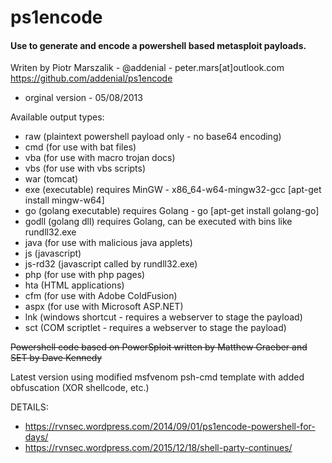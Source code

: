 ps1encode
=========
#### Use to generate and encode a powershell based metasploit payloads.

Writen by Piotr Marszalik - @addenial - peter.mars[at]outlook.com
https://github.com/addenial/ps1encode
-  orginal version - 05/08/2013

Available output types:
- raw (plaintext powershell payload only - no base64 encoding)
- cmd (for use with bat files)
- vba (for use with macro trojan docs)
- vbs (for use with vbs scripts)
- war (tomcat)
- exe (executable) requires MinGW - x86_64-w64-mingw32-gcc [apt-get install mingw-w64]
- go (golang executable) requires Golang - go [apt-get install golang-go]
- godll (golang dll) requires Golang, can be executed with bins like rundll32.exe
- java (for use with malicious java applets)
- js (javascript)
- js-rd32 (javascript called by rundll32.exe)
- php (for use with php pages)
- hta (HTML applications)
- cfm (for use with Adobe ColdFusion)
- aspx (for use with Microsoft ASP.NET)
- lnk (windows shortcut - requires a webserver to stage the payload)
- sct (COM scriptlet - requires a webserver to stage the payload)


~~Powershell code based on PowerSploit written by Matthew Graeber and SET by Dave Kennedy~~

Latest version using modified msfvenom psh-cmd template with added obfuscation (XOR shellcode, etc.)

DETAILS:
* https://rvnsec.wordpress.com/2014/09/01/ps1encode-powershell-for-days/
* https://rvnsec.wordpress.com/2015/12/18/shell-party-continues/

